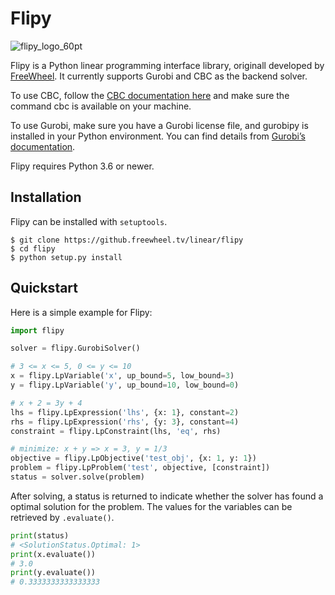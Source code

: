 # Flipy

![flipy_logo_60pt](https://github.freewheel.tv/storage/user/281/files/c52c2900-a42d-11e9-805f-97a426a5d2d8)

Flipy is a Python linear programming interface library, originall developed by [FreeWheel](https://freewheel.com). It currently supports Gurobi and CBC as the backend solver.

To use CBC, follow the [CBC documentation here](https://github.com/coin-or/Cbc#building-from-source) and make sure the command cbc is available on your machine.

To use Gurobi, make sure you have a Gurobi license file, and gurobipy is installed in your Python environment. You can find details from [Gurobi’s documentation](https://www.gurobi.com/documentation/8.1/quickstart_mac/the_gurobi_python_interfac.html).

Flipy requires Python 3.6 or newer.

## Installation

Flipy can be installed with `setuptools`.

```
$ git clone https://github.freewheel.tv/linear/flipy
$ cd flipy
$ python setup.py install
```

## Quickstart

Here is a simple example for Flipy:

```python
import flipy

solver = flipy.GurobiSolver()

# 3 <= x <= 5, 0 <= y <= 10
x = flipy.LpVariable('x', up_bound=5, low_bound=3)
y = flipy.LpVariable('y', up_bound=10, low_bound=0)

# x + 2 = 3y + 4
lhs = flipy.LpExpression('lhs', {x: 1}, constant=2)
rhs = flipy.LpExpression('rhs', {y: 3}, constant=4) 
constraint = flipy.LpConstraint(lhs, 'eq', rhs)

# minimize: x + y => x = 3, y = 1/3
objective = flipy.LpObjective('test_obj', {x: 1, y: 1})
problem = flipy.LpProblem('test', objective, [constraint])
status = solver.solve(problem)
```

After solving, a status is returned to indicate whether the solver has found a optimal solution for the problem. The values for the variables can be retrieved by `.evaluate()`.

```python
print(status)
# <SolutionStatus.Optimal: 1>
print(x.evaluate())
# 3.0
print(y.evaluate())
# 0.3333333333333333
```
